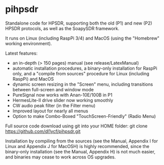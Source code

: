 # pihpsdr
Standalone code for HPSDR,
supporting both the old (P1) and new (P2) HPSDR protocols, as well as the SoapySDR framework.

It runs on Linux (including RaspPi 3/4) and MacOS (using the "Homebrew" working environment).

Latest features:

- an in-depth (> 150 pages) manual (see release/LatexManual)
- automatic installation procedures, a binary-only installation for RaspPi only,
  and a "compile from sources" procedure for Linux (including RaspPi) and MacOS
- dynamic screen resizing in the "Screen" menu, including transitions
  between full-screen and window mode
- PureSignal now works with Anan-10E/100B in P1
- HermesLite-II drive slider now working smoothly
- CW audio peak filter (in the Filter menu)
- Improved layout for nearly all menus
- Option to make Combo-Boxed "TouchScreen-Friendly" (Radio Menu)

Full source code download using git into your HOME folder:
git clone https://github.com/dl1ycf/pihpsdr.git

Installation by compiling from the sources (see the Manual,
Appendix I for Linux and Appendix J for MacOSH) is highly recommended,
since the binary-only installation (see the Manual, Appendix H)
is not much easier, and binaries may cease to work across OS upgrades.

